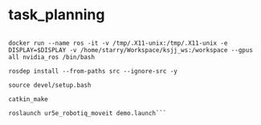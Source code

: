 # task_planning
```docker build --tag nvidia_ros:latest.

docker run --name ros -it -v /tmp/.X11-unix:/tmp/.X11-unix -e DISPLAY=$DISPLAY -v /home/starry/Workspace/ksjj_ws:/workspace --gpus all nvidia_ros /bin/bash

rosdep install --from-paths src --ignore-src -y

source devel/setup.bash

catkin_make

roslaunch ur5e_robotiq_moveit demo.launch```
